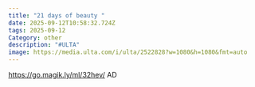 ```yaml
---
title: "21 days of beauty "
date: 2025-09-12T10:58:32.724Z
tags: 2025-09-12
Category: other
description: "#ULTA"
image: https://media.ulta.com/i/ulta/2522828?w=1080&h=1080&fmt=auto
---
```

https://go.magik.ly/ml/32hev/
AD